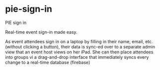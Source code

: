 # pie-sign-in

PIE sign in

Real-time event sign-in made easy.

As event attendees sign in on a laptop by filling in their name, email, etc. (without clicking a button), their data is sync-ed over to a separate admin view that an event host views on her iPad.  She can then place attendees into groups vi a drag-and-drop interface that immediately syncs every change to a real-time database (firebase)


